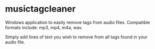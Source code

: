 # musictagcleaner
Windows application to easily remove tags from audio files. Compatible formats include: mp3, mp4, m4a, wav.

Simply add lines of text you wish to remove from all tags found in your audio file.
